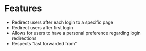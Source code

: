 Features
======== 

- Redirect users after each login to a specific page
- Redirect users after first login
- Allows for users to have a personal preference regarding login redirections
- Respects "last forwarded from"